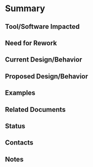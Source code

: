 # Summary

## Tool/Software Impacted
## Need for Rework

## Current Design/Behavior
## Proposed Design/Behavior

## Examples
## Related Documents

## Status
## Contacts
## Notes